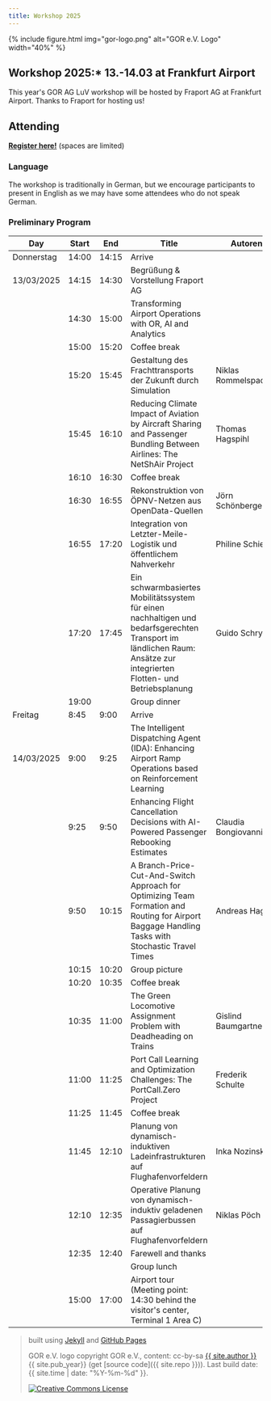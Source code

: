 ```yaml
---
title: Workshop 2025
---
```


{% include figure.html img="gor-logo.png" alt="GOR e.V. Logo" width="40%" %}

## Workshop 2025:* 13.-14.03 at Frankfurt Airport
This year's GOR AG LuV workshop will be hosted by Fraport AG at Frankfurt Airport. Thanks to Fraport for hosting us!

## Attending
[**Register here!**](https://forms.gle/DpQP49y9AbsJaF868) (spaces are limited)

### Language
The workshop is traditionally in German, but we encourage participants to present in English as we may have some attendees who do not speak German.

### Preliminary Program


| Day        | Start | End   | Title                                                                                                                                | Autoren               | Affiliation                 |
|------------|-------|-------|--------------------------------------------------------------------------------------------------------------------------------------|-----------------------|-----------------------------|
| Donnerstag | 14:00 | 14:15 | Arrive                                                                                                                               |                       |                             |
| 13/03/2025 | 14:15 | 14:30 | Begrüßung & Vorstellung Fraport AG                                                                                                   |                       | Fraport AG                  |
|            | 14:30 | 15:00 | Transforming Airport Operations with OR, AI and Analytics                                                                            |                       | Fraport AG                  |
|            | 15:00 | 15:20 | Coffee break                                                                                                                         |                       |                             |
|            | 15:20 | 15:45 | Gestaltung des Frachttransports der Zukunft durch Simulation                                                                         | Niklas Rommelspacher  | SimPlan AG                  |
|            | 15:45 | 16:10 | Reducing Climate Impact of Aviation by Aircraft Sharing and Passenger Bundling Between Airlines: The NetShAir Project                | Thomas Hagspihl       | Bauhaus Luftfahrt e.V.      |
|            | 16:10 | 16:30 | Coffee break                                                                                                                         |                       |                             |
|            | 16:30 | 16:55 | Rekonstruktion von ÖPNV-Netzen aus OpenData-Quellen                                                                                  | Jörn Schönberger      | TU Dresden                  |
|            | 16:55 | 17:20 | Integration von Letzter-Meile-Logistik und öffentlichem Nahverkehr                                                                    | Philine Schiewe       | Aalto Universität           |
|            | 17:20 | 17:45 | Ein schwarmbasiertes Mobilitätssystem für einen nachhaltigen und bedarfsgerechten Transport im ländlichen Raum: Ansätze zur integrierten Flotten- und Betriebsplanung | Guido Schryen         | Universität Paderborn       |
|            | 19:00 |       | Group dinner                                                                                                                         |                       |                             |
| Freitag    | 8:45  | 9:00  | Arrive                                                                                                                               |                       |                             |
| 14/03/2025 | 9:00  | 9:25  | The Intelligent Dispatching Agent (IDA): Enhancing Airport Ramp Operations based on Reinforcement Learning                             |                       | Fraport AG                  |
|            | 9:25  | 9:50  | Enhancing Flight Cancellation Decisions with AI-Powered Passenger Rebooking Estimates                                                | Claudia Bongiovanni   | SWISS Intl. Airlines        |
|            | 9:50  | 10:15 | A Branch-Price-Cut-And-Switch Approach for Optimizing Team Formation and Routing for Airport Baggage Handling Tasks with Stochastic Travel Times | Andreas Hagn          | TU München                  |
|            | 10:15 | 10:20 | Group picture                                                                                                                        |                       |                             |
|            | 10:20 | 10:35 | Coffee break                                                                                                                         |                       |                             |
|            | 10:35 | 11:00 | The Green Locomotive Assignment Problem with Deadheading on Trains                                                                   | Gislind Baumgartner   | Universität Wien            |
|            | 11:00 | 11:25 | Port Call Learning and Optimization Challenges: The PortCall.Zero Project                                                             | Frederik Schulte      | TU Delft                    |
|            | 11:25 | 11:45 | Coffee break                                                                                                                         |                       |                             |
|            | 11:45 | 12:10 | Planung von dynamisch-induktiven Ladeinfrastrukturen auf Flughafenvorfeldern                                                         | Inka Nozinski         | Leibniz Universität Hannover|
|            | 12:10 | 12:35 | Operative Planung von dynamisch-induktiv geladenen Passagierbussen auf Flughafenvorfeldern                                           | Niklas Pöch           | Leibniz Universität Hannover|
|            | 12:35 | 12:40 | Farewell and thanks                                                                                                                  |                       |                             |
|            |       |       | Group lunch                                                                                                                          |                       |                             |
|            | 15:00 | 17:00 | Airport tour (Meeting point: 14:30 behind the visitor's center, Terminal 1 Area C)                                                   |                       | Fraport AG                  |

 
> built using [Jekyll](https://jekyllrb.com/) and [GitHub Pages](https://pages.github.com/)
>
> GOR e.V. logo copyright GOR e.V., content: cc-by-sa <a href="https://github.com/{{ site.github_username }}">{{ site.author }}</a> {{ site.pub_year}} (get [source code]({{ site.repo }})).
> Last build date: {{ site.time | date: "%Y-%m-%d" }}.
>
> <a href="http://creativecommons.org/licenses/by-sa/4.0/" rel="license"><img style="border-width: 0;" src="https://i.creativecommons.org/l/by-sa/4.0/88x31.png" alt="Creative Commons License" /></a>
